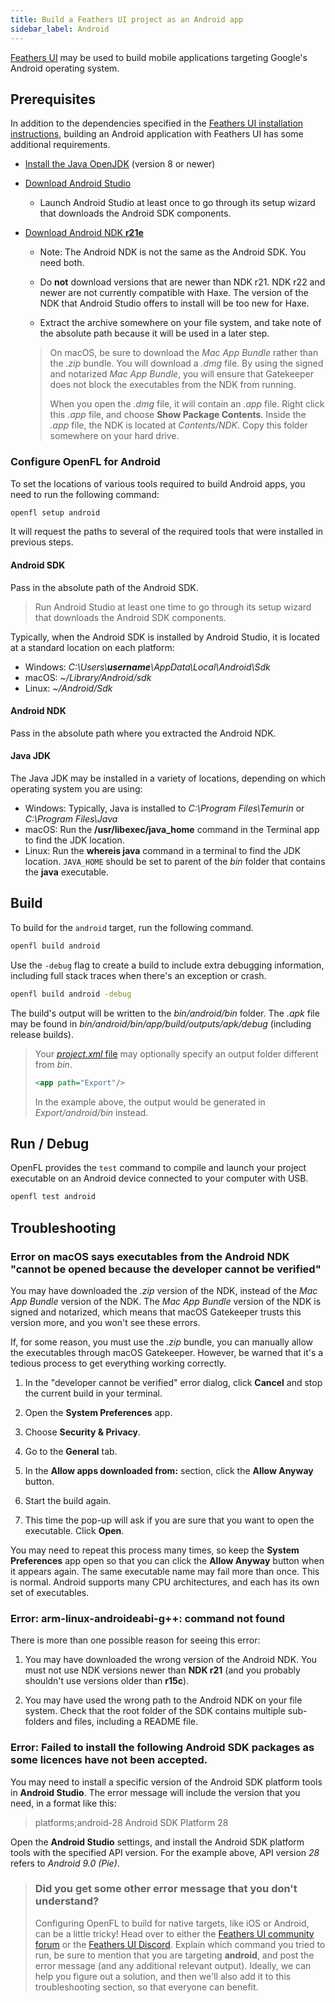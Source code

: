 ```yaml
---
title: Build a Feathers UI project as an Android app
sidebar_label: Android
---
```


[Feathers UI](/) may be used to build mobile applications targeting Google's Android operating system.

## Prerequisites

In addition to the dependencies specified in the [Feathers UI installation instructions](./installation.md), building an Android application with Feathers UI has some additional requirements.

- [Install the Java OpenJDK](https://adoptium.net/) (version 8 or newer)

- [Download Android Studio](https://developer.android.com/studio)

  - Launch Android Studio at least once to go through its setup wizard that downloads the Android SDK components.

- [Download Android NDK **r21e**](https://developer.android.com/ndk/downloads/older_releases)

  - Note: The Android NDK is not the same as the Android SDK. You need both.

  - Do **not** download versions that are newer than NDK r21. NDK r22 and newer are not currently compatible with Haxe. The version of the NDK that Android Studio offers to install will be too new for Haxe.

  - Extract the archive somewhere on your file system, and take note of the absolute path because it will be used in a later step.

  > On macOS, be sure to download the _Mac App Bundle_ rather than the _.zip_ bundle. You will download a _.dmg_ file. By using the signed and notarized _Mac App Bundle_, you will ensure that Gatekeeper does not block the executables from the NDK from running.
  >
  > When you open the _.dmg_ file, it will contain an _.app_ file. Right click this _.app_ file, and choose **Show Package Contents**. Inside the _.app_ file, the NDK is located at _Contents/NDK_. Copy this folder somewhere on your hard drive.

### Configure OpenFL for Android

To set the locations of various tools required to build Android apps, you need to run the following command:

```haxe
openfl setup android
```

It will request the paths to several of the required tools that were installed in previous steps.

#### Android SDK

Pass in the absolute path of the Android SDK.

> Run Android Studio at least one time to go through its setup wizard that downloads the Android SDK components.

Typically, when the Android SDK is installed by Android Studio, it is located at a standard location on each platform:

- Windows: _C:\Users\\**username**\AppData\Local\Android\Sdk_
- macOS: _~/Library/Android/sdk_
- Linux: _~/Android/Sdk_

#### Android NDK

Pass in the absolute path where you extracted the Android NDK.

#### Java JDK

The Java JDK may be installed in a variety of locations, depending on which operating system you are using:

- Windows: Typically, Java is installed to _C:\Program Files\Temurin_ or _C:\Program Files\Java_
- macOS: Run the **/usr/libexec/java_home** command in the Terminal app to find the JDK location.
- Linux: Run the **whereis java** command in a terminal to find the JDK location. `JAVA_HOME` should be set to parent of the _bin_ folder that contains the **java** executable.

## Build

To build for the `android` target, run the following command.

```sh
openfl build android
```

Use the `-debug` flag to create a build to include extra debugging information, including full stack traces when there's an exception or crash.

```sh
openfl build android -debug
```

The build's output will be written to the _bin/android/bin_ folder. The _.apk_ file may be found in _bin/android/bin/app/build/outputs/apk/debug_ (including release builds).

> Your [_project.xml_ file](https://lime.openfl.org/docs/project-files/xml-format/) may optionally specify an output folder different from _bin_.
>
> ```xml
> <app path="Export"/>
> ```
>
> In the example above, the output would be generated in _Export/android/bin_ instead.

## Run / Debug

OpenFL provides the `test` command to compile and launch your project executable on an Android device connected to your computer with USB.

```sh
openfl test android
```

## Troubleshooting

### Error on macOS says executables from the Android NDK "cannot be opened because the developer cannot be verified"

You may have downloaded the _.zip_ version of the NDK, instead of the _Mac App Bundle_ version of the NDK. The _Mac App Bundle_ version of the NDK is signed and notarized, which means that macOS Gatekeeper trusts this version more, and you won't see these errors.

If, for some reason, you must use the _.zip_ bundle, you can manually allow the executables through macOS Gatekeeper. However, be warned that it's a tedious process to get everything working correctly.

1. In the "developer cannot be verified" error dialog, click **Cancel** and stop the current build in your terminal.

1. Open the **System Preferences** app.

1. Choose **Security & Privacy**.

1. Go to the **General** tab.

1. In the **Allow apps downloaded from:** section, click the **Allow Anyway** button.

1. Start the build again.

1. This time the pop-up will ask if you are sure that you want to open the executable. Click **Open**.

You may need to repeat this process many times, so keep the **System Preferences** app open so that you can click the **Allow Anyway** button when it appears again. The same executable name may fail more than once. This is normal. Android supports many CPU architectures, and each has its own set of executables.

### Error: arm-linux-androideabi-g++: command not found

There is more than one possible reason for seeing this error:

1. You may have downloaded the wrong version of the Android NDK. You must not use NDK versions newer than **NDK r21** (and you probably shouldn't use versions older than **r15c**).

1. You may have used the wrong path to the Android NDK on your file system. Check that the root folder of the SDK contains multiple sub-folders and files, including a README file.

### Error: Failed to install the following Android SDK packages as some licences have not been accepted.

You may need to install a specific version of the Android SDK platform tools in **Android Studio**. The error message will include the version that you need, in a format like this:

> platforms;android-28 Android SDK Platform 28

Open the **Android Studio** settings, and install the Android SDK platform tools with the specified API version. For the example above, API version _28_ refers to _Android 9.0 (Pie)_.

> ### Did you get some other error message that you don't understand?
>
> Configuring OpenFL to build for native targets, like iOS or Android, can be a little tricky! Head over to either the [Feathers UI community forum](https://community.feathersui.com/) or the [Feathers UI Discord](https://discord.feathersui.com/). Explain which command you tried to run, be sure to mention that you are targeting **android**, and post the error message (and any additional relevant output). Ideally, we can help you figure out a solution, and then we'll also add it to this troubleshooting section, so that everyone can benefit.
